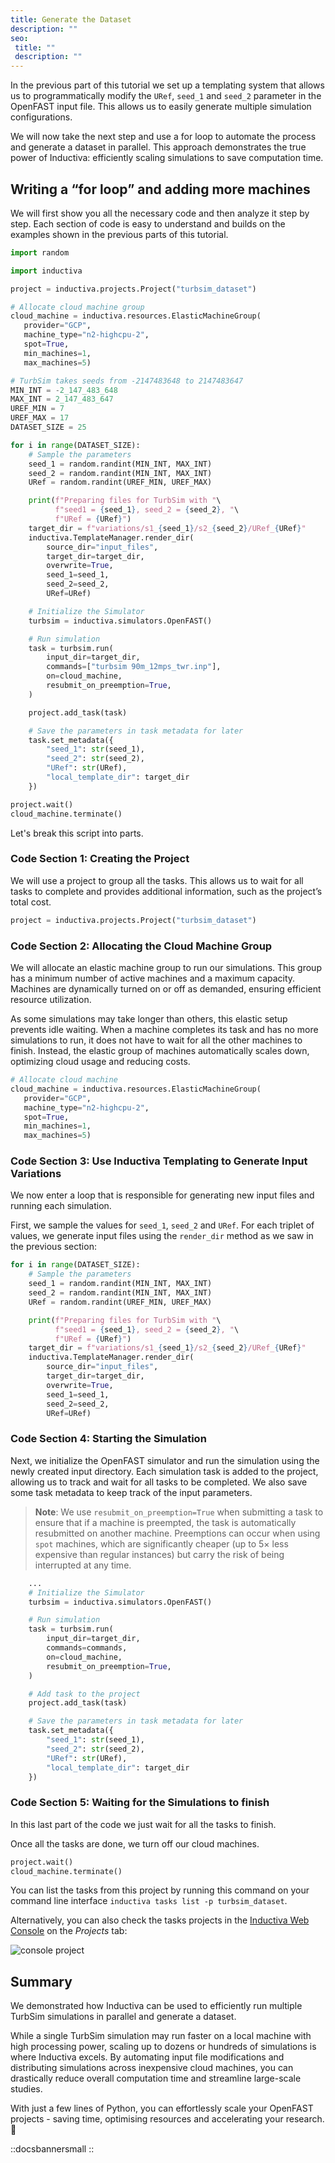 ```yaml
---
title: Generate the Dataset
description: ""
seo:
 title: ""
 description: ""
---
```


In the previous part of this tutorial we set up a templating system that allows us to programmatically modify the `URef`, `seed_1` and `seed_2` parameter in the OpenFAST input file. 
This allows us to easily generate multiple simulation configurations.
 
We will now take the next step and use a for loop to automate the process and generate a dataset in parallel. This approach demonstrates the true power 
of Inductiva: efficiently scaling simulations to save computation time.

## Writing a “for loop” and adding more machines
We will first show you all the necessary code and then analyze it step by step. Each section of code is easy to understand and builds on the examples shown 
in the previous parts of this tutorial.

```python
import random

import inductiva

project = inductiva.projects.Project("turbsim_dataset")

# Allocate cloud machine group
cloud_machine = inductiva.resources.ElasticMachineGroup(
   provider="GCP",
   machine_type="n2-highcpu-2",
   spot=True,
   min_machines=1,
   max_machines=5)

# TurbSim takes seeds from -2147483648 to 2147483647
MIN_INT = -2_147_483_648
MAX_INT = 2_147_483_647
UREF_MIN = 7
UREF_MAX = 17
DATASET_SIZE = 25

for i in range(DATASET_SIZE):
    # Sample the parameters
    seed_1 = random.randint(MIN_INT, MAX_INT)
    seed_2 = random.randint(MIN_INT, MAX_INT)
    URef = random.randint(UREF_MIN, UREF_MAX)

    print(f"Preparing files for TurbSim with "\
          f"seed1 = {seed_1}, seed_2 = {seed_2}, "\
          f"URef = {URef}")
    target_dir = f"variations/s1_{seed_1}/s2_{seed_2}/URef_{URef}"
    inductiva.TemplateManager.render_dir(
        source_dir="input_files",
        target_dir=target_dir,
        overwrite=True,
        seed_1=seed_1,
        seed_2=seed_2,
        URef=URef)

    # Initialize the Simulator
    turbsim = inductiva.simulators.OpenFAST()

    # Run simulation
    task = turbsim.run(
        input_dir=target_dir,
        commands=["turbsim 90m_12mps_twr.inp"],
        on=cloud_machine,
        resubmit_on_preemption=True,
    )

    project.add_task(task)

    # Save the parameters in task metadata for later
    task.set_metadata({
        "seed_1": str(seed_1),
        "seed_2": str(seed_2),
        "URef": str(URef),
        "local_template_dir": target_dir
    })

project.wait()
cloud_machine.terminate()

```

Let's break this script into parts.

### Code Section 1: Creating the Project
We will use a project to group all the tasks. This allows us to wait for all tasks to complete and provides additional information, such as the project’s total cost.

```python
project = inductiva.projects.Project("turbsim_dataset")
```

### Code Section 2: Allocating the Cloud Machine Group
We will allocate an elastic machine group to run our simulations. This group has a minimum number of active machines and a maximum capacity. 
Machines are dynamically turned on or off as demanded, ensuring efficient resource utilization.

As some simulations may take longer than others, this elastic setup prevents idle waiting. When a machine completes its task and has no more simulations to run, 
it does not have to wait for all the other machines to finish. Instead, the elastic group of machines automatically scales down, optimizing cloud usage and 
reducing costs.

```python
# Allocate cloud machine
cloud_machine = inductiva.resources.ElasticMachineGroup(
   provider="GCP",
   machine_type="n2-highcpu-2",
   spot=True,
   min_machines=1,
   max_machines=5)
```

### Code Section 3: Use Inductiva Templating to Generate Input Variations
We now enter a loop that is responsible for generating new input files and running each simulation.

First, we sample the values for `seed_1`, `seed_2` and `URef`. For each triplet of values, we generate input files using the `render_dir` method as we saw in the previous section:

```python
for i in range(DATASET_SIZE):
    # Sample the parameters
    seed_1 = random.randint(MIN_INT, MAX_INT)
    seed_2 = random.randint(MIN_INT, MAX_INT)
    URef = random.randint(UREF_MIN, UREF_MAX)

    print(f"Preparing files for TurbSim with "\
          f"seed1 = {seed_1}, seed_2 = {seed_2}, "\
          f"URef = {URef}")
    target_dir = f"variations/s1_{seed_1}/s2_{seed_2}/URef_{URef}"
    inductiva.TemplateManager.render_dir(
        source_dir="input_files",
        target_dir=target_dir,
        overwrite=True,
        seed_1=seed_1,
        seed_2=seed_2,
        URef=URef)
```

### Code Section 4: Starting the Simulation
Next, we initialize the OpenFAST simulator and run the simulation using the newly created input directory. Each simulation task is added to the project, allowing us to track and wait for all tasks to be completed. We also save some task metadata to keep track of the input parameters.

> **Note**: We use `resubmit_on_preemption=True` when submitting a task to ensure that if a machine is 
preempted, the task is automatically resubmitted on another machine. Preemptions can occur when using 
`spot` machines, which are significantly cheaper (up to 5× less expensive than regular instances) but 
carry the risk of being interrupted at any time.

```python
    ...
    # Initialize the Simulator
    turbsim = inductiva.simulators.OpenFAST()

    # Run simulation
    task = turbsim.run(
        input_dir=target_dir,
        commands=commands,
        on=cloud_machine,
        resubmit_on_preemption=True,
    )

    # Add task to the project
    project.add_task(task)

    # Save the parameters in task metadata for later
    task.set_metadata({
        "seed_1": str(seed_1),
        "seed_2": str(seed_2),
        "URef": str(URef),
        "local_template_dir": target_dir
    })
```

### Code Section 5: Waiting for the Simulations to finish
In this last part of the code we just wait for all the tasks to finish.

Once all the tasks are done, we turn off our cloud machines.

```python
project.wait()
cloud_machine.terminate()
```

You can list the tasks from this project by running this command on
your command line interface `inductiva tasks list -p turbsim_dataset`.

Alternatively, you can also check the tasks projects in the [Inductiva Web Console](https://console.inductiva.ai/) on the *Projects* tab:

![console project](../../_static/console_projects.png)

## Summary
We demonstrated how Inductiva can be used to efficiently run multiple TurbSim simulations in parallel and generate a dataset. 

While a single TurbSim simulation may run faster on a local machine with high processing power, scaling up 
to dozens or hundreds of simulations is where Inductiva excels. By automating input file modifications
and distributing simulations across inexpensive cloud machines, you can drastically reduce overall 
computation time and streamline large-scale studies.

With just a few lines of Python, you can effortlessly scale your OpenFAST projects - saving time, optimising resources and accelerating your research. 🚀

::docsbannersmall
::